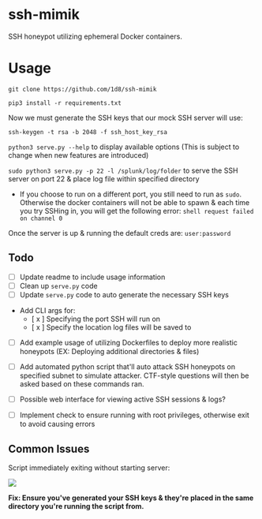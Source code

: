 # ssh-mimik

SSH honeypot utilizing ephemeral Docker containers.

# Usage

`git clone https://github.com/1d8/ssh-mimik`

`pip3 install -r requirements.txt`

Now we must generate the SSH keys that our mock SSH server will use:

`ssh-keygen -t rsa -b 2048 -f ssh_host_key_rsa`

`python3 serve.py --help` to display available options (This is subject to change when new features are introduced)

`sudo python3 serve.py -p 22 -l /splunk/log/folder` to serve the SSH server on port 22 & place log file within specified directory

* If you choose to run on a different port, you still need to run as `sudo`. Otherwise the docker containers will not be able to spawn & each time you try SSHing in, you will get the following error: `shell request failed on channel 0`


Once the server is up & running the default creds are: `user:password`

## Todo

- [ ] Update readme to include usage information
- [ ] Clean up `serve.py` code
- [ ] Update `serve.py` code to auto generate the necessary SSH keys
- Add CLI args for: 
	- [ x ] Specifying the port SSH will run on
	- [ x ] Specify the location log files will be saved to
- [ ] Add example usage of utilizing Dockerfiles to deploy more realistic honeypots (EX: Deploying additional directories & files)
- [ ] Add automated python script that'll auto attack SSH honeypots on specified subnet to simulate attacker. CTF-style questions will then be asked based on these commands ran.
- [ ] Possible web interface for viewing active SSH sessions & logs?
- [ ] Implement check to ensure running with root privileges, otherwise exit to avoid causing errors


## Common Issues

Script immediately exiting without starting server:

![](https://i.ibb.co/qLTCPHjv/2025-05-26-08-59.png)

**Fix: Ensure you've generated your SSH keys & they're placed in the same directory you're running the script from.**
